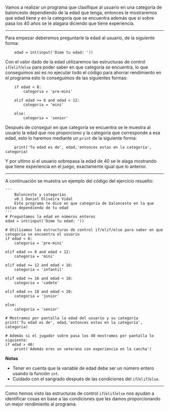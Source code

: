 Vamos a realizar un programa que clasifique al usuario en una categoría de baloncesto dependiendo de la edad que tenga, entonces le mostraremos que edad tiene y en la categoría que se encuentra además que si sobre pasa los 40 años se le alagara diciendo que tiene experiencia.

---

Para empezar deberemos preguntarle la edad al usuario, de la siguiente forma:

```
    edad = int(input('Dime tu edad: '))
```

Con el valor dado de la edad utilizaremos las estructuras de control `if`/`elif`/`else` para poder saber en que categoría se encuentra, lo que conseguimos así es no ejecutar todo el código para ahorrar rendimiento en el programa esto lo conseguimos de las siguientes formas:

```
    if edad < 8:
        categoria = 'pre-mini'
```
```
    elif edad >= 8 and edad < 12:
        categoria = 'mini'
```
```
    else:
        categoria = 'senior'
```

Después de conseguir en que categoría se encuentra se le muestra al usuario la edad que nos proporciono y la categoría que corresponde a esa edad, esto lo haremos mediante un `print` de la siguiente forma:

```
    print('Tu edad es de', edad,'entonces estas en la categoría', categoria)
```

Y por ultimo si el usuario sobrepasa la edad de 40 se le alaga mostrando que tiene experiencia en el juego, exactamente igual que lo anterior.

---

A continuación se muestra un ejemplo del código del ejercicio resuelto:

```
'''
    Baloncesto y categorías
    v0.1 Daniel Oliveira Vidal
    Este programa te dice en que categoría de baloncesto en la que estas dependiendo de tu edad
'''
# Preguntamos la edad en números enteros
edad = int(input('Dime tu edad: '))

# Utilizamos las estructuras de control if/elif/else para saber en que categoría se encuentra el usuario
if edad < 8:
    categoria = 'pre-mini'
    
elif edad >= 8 and edad < 12:
    categoria = 'mini'
    
elif edad >= 12 and edad < 16:
    categoria = 'infantil'
    
elif edad >= 16 and edad < 18:
    categoria = 'cadete'
    
elif edad >= 18 and edad < 20:
    categoria = 'junior'
    
else:
    categoria = 'senior'

# Mostramos por pantalla la edad del usuario y su categoría
print('Tu edad es de', edad,'entonces estas en la categoría', categoria)

# Además si el jugador sobre pasa los 40 mostramos por pantalla lo siguiente:
if edad > 40:
    print('Además eres un veterano con experiencia en la cancha')
```

**Notas**

- Tener en cuenta que la variable de edad debe ser un número entero usando la función `int`.
- Cuidado con el sangrado después de las condiciones del `if`/`elif`/`else`.

---

Como hemos visto las estructuras de control `if`/`elif`/`else` nos ayudan a identificar cosas en base a las condiciones que les damos proporcionando un mejor rendimiento al programa.
